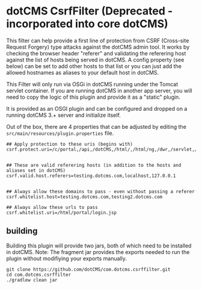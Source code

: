 # dotCMS CsrfFilter (Deprecated - incorporated into core dotCMS)

This filter can help provide a first line of protection from CSRF (Cross-site Request Forgery) type attacks against the dotCMS admin tool.  It works by checking the browser header "referer" and validating the referering host against the list of hosts being served in dotCMS. A config property (see below) can be set to add other hosts to that list or you can just add the allowed hostnames as aliases to your default host in dotCMS.

This Filter will only run via OSGi in dotCMS running under the Tomcat servlet container.  If you are running dotCMS in another app server, you will need to copy the logic of this plugin and provide it as a "static" plugin. 

It is provided as an OSGI plugin and can be configured and dropped on a running dotCMS 3.+ server and initialize itself.  

Out of the box, there are 4 properties that can be adjusted by editing the `src/main/resources/plugin.properties` file.

```properties
## Apply protection to these uris (begins with)
csrf.protect.uri=/c/portal,/api,/dotCMS,/html/,/html/ng,/dwr,/servlet,/DotAjaxDirector,/dotScheduledJobs,/dotTailLogServlet,/categoriesServlet,/JSONTags


## These are valid referering hosts (in addition to the hosts and aliases set in dotCMS)
csrf.valid.host.referers=testing.dotcms.com,localhost,127.0.0.1


## Always allow these domains to pass - even without passing a referer
csrf.whitelist.host=testing.dotcms.com,testing2.dotcms.com

## Always allow these urls to pass
csrf.whitelist.uri=/html/portal/login.jsp

```

## building
Building this plugin will provide two jars, both of which need to be installed in dotCMS.  Note: The fragment jar provides the exports needed to run the plugin without modifiying your exports manually.


```shell
git clone https://github.com/dotCMS/com.dotcms.csrffilter.git
cd com.dotcms.csrffilter
./gradlew clean jar
```


